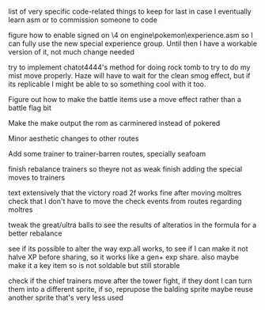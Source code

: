 list of very specific code-related things to keep for last in case I eventually learn asm or to commission someone to code

figure how to enable signed on \4 on engine\pokemon\experience.asm so I can fully use the new special experience group. Until then I have a workable version of it, not much change needed

try to implement chatot4444's method for doing rock tomb to try to do my mist move properly. Haze will have to wait for the clean smog effect, but if its replicable I might be able to so something cool with it too. 

Figure out how to make the battle items use a move effect rather than a battle flag bit

Make the make output the rom as carminered instead of pokered

Minor aesthetic changes to other routes

Add some trainer to trainer-barren routes, specially seafoam

finish rebalance trainers so theyre not as weak
finish adding the special moves to trainers

text extensively that the victory road 2f works fine after moving moltres
check that I don't have to move the check events from routes regarding moltres

tweak the great/ultra balls to see the results of alteratios in the formula for a better rebalance

see if its possible to alter the way exp.all works, to see if I can make it not halve XP before sharing, so it works like a gen+ exp share. also maybe make it a key item so is not soldable but still storable


check if the chief trainers move after the tower fight, if they dont I can turn them into a different sprite, if so, reprupose the balding sprite
maybe reuse another sprite that's very less used
